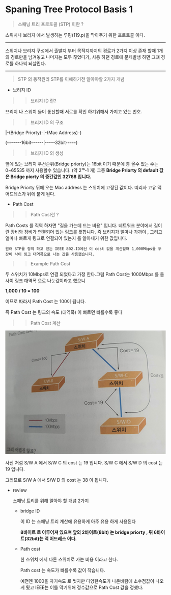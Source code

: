 # Spaning Tree Protocol Basis 1

>스패닝 트리 프로토콜 (STP) 이란 ?

스위치나 브리지 에서 발생하는 루핑(119.p)을 막아주기 위한 프로토콜 이다.

<hr/>
스위치나 브리지 구성에서 출발지 부터 목적지까지의 경로가 2가지 이상 존재 할때 1개의 경로만을 남겨놓고 나머지는 모두 끊었다가, 사용 하던 경로에 문제발생 하면 그떄 경로를 하나씩 되살린다.
<hr/>

>STP 의 동작원리
STP를 이해하기전 알아야할 2가지 개념
- 브리지 ID

>>브리지 ID 란? 

브리지 나 스위치 들이 통신할때 서로를 확인 하기위해서 가지고 있는 번호.

>>브리지 ID 의 구조

|-(Bridge Priorty)-|-(Mac Address)-)

(-------16bit------|-----32bit-----)
>>브리지 ID 의 생성

앞에 있는 브리지 우선순위(Bridge priorty)는 16bit 이기 때문에 총 올수 있는 수는 0~65535 까지 사용할수 있습니다. (약 2¹⁶-1 개) 그중 **Bridge Priorty 의 default 값은 Bridge piorty 의 중간값인 32768 입니다.**

Bridge Priorty 뒤에 오는 Mac address 는 스위치에 고정된 값이다. 띠리사 고유 맥 어드레스가 뒤에 붙게 된다.
 
- Path Cost

>>Path Cost란 ?

Path Costs 를 직역 하자면 "길을 가는데 드는 비용" 입니다. 네트워크 분야에서 길이란 장비와 장비가 연결되어 있는 링크를 뜻합니다. 즉 브리지가 얼마나 가까이 , 그리고 얼마나 빠르게 링크로 연결되어 있는지 를 알아내기 위한 값입니다.

``` 
원래 STP를 정의 하고 있는 IEEE 802.ID에선 이 cost 값을 계산할때 1,000Mbps를 두 장비 사이 링크 대역폭으로 나눈 값을 사용했습니다.
```

>>Example Path Cost

두 스위치가 10Mbps로 연결 되었다고 가정 한다.그럼 Path Cost는 1000Mbps 를 둘사이 링크 대역폭 으로 나눈값이라고 했으니 

**1,000 / 10 = 100**

이므로 따라서 Path Cost 는 100이 됩니다.

즉 Path Cost 는 링크의 속도 (대역폭) 이 빠르면 빠를수록 좋다 

>>Path Cost 계산

![ex_screenshot](/images/PathcostsCalc.jpg)

사진 처럼 S/W A 에서 S/W C 의 cost 는 19 입니다.
S/W C 에서 S/W D 의 cost 는 19 입니다.

그러므로 S/W A 에서 S/W D 의 cost 는 38 이 됩니다.


- review
  
  스패닝 트리를 위해 알아야 할 개념 2가지 
    
    - bridge ID
      
      이 ID 는 스패닝 트리 계산에 유용하게  아주 유용 하게 사용된다
      
      **8바이트 로 이루어져 있으며 앞의 2바이트(8bit) 는 bridge priorty , 뒤 6바이트(32bit)는 맥 어드레스 이다.**
    - Path cost
      
      한 스위치 에서 다른 스위치로 가는 비용 이라고 한다.
      
      Path cost 는 속도가 빠를수록 값이 작습니다. 
      
      예전엔 1000을 자기속도 로 썻지만 다양한속도가 나온바람에 소수점값이 나오게 됬고 IEEE는 이를 막기위해 정수값으로 Path Cost 값을 정했다.

      